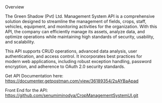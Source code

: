Overview

The Green Shadow (Pvt) Ltd. Management System API is a comprehensive solution designed to streamline the management of fields, crops, staff, vehicles, equipment, and monitoring activities for the organization. With this API, the company can efficiently manage its assets, analyze data, and optimize operations while maintaining high standards of security, usability, and scalability.

This API supports CRUD operations, advanced data analysis, user authentication, and access control. It incorporates best practices for modern web applications, including robust exception handling, password encryption, and adherence to OAuth 2.0 security standards.

Get API Documentation here:
https://documenter.getpostman.com/view/36189354/2sAYBaApad

Front End for the API: 
https://github.com/senumiminodya/CropManagementSystemUI.git
